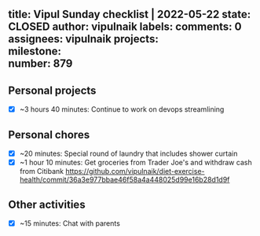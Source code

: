title:	Vipul Sunday checklist | 2022-05-22
state:	CLOSED
author:	vipulnaik
labels:	
comments:	0
assignees:	vipulnaik
projects:	
milestone:	
number:	879
--
## Personal projects

- [x] ~3 hours 40 minutes: Continue to work on devops streamlining

## Personal chores

- [x] ~20 minutes: Special round of laundry that includes shower curtain
- [x] ~1 hour 10 minutes: Get groceries from Trader Joe's and withdraw cash from Citibank https://github.com/vipulnaik/diet-exercise-health/commit/36a3e977bbae46f58a4a448025d99e16b28d1d9f 

## Other activities

- [x] ~15 minutes: Chat with parents
